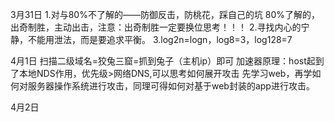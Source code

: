 3月31日
    1.对与80%不了解的——防御反击，防桃花，踩自己的坑 
    80%了解的，出奇制胜，主动出击，注意：出奇制胜一定要换位思考！！！
    2.寻找内心的宁静，不能用泄法，而是要追求平衡。
    3.log2n=logn，log8=3，log128=7

4月1日
	扫描二级域名=狡兔三窟=抓到兔子（主机ip）即可
	加速器原理：host起到了本地NDS作用，优先级>网络DNS,可以思考如何展开攻击
	先学习web，再学如何对服务器操作系统进行攻击，同理可得如何对基于web封装的app进行攻击。
	
4月2日
	
